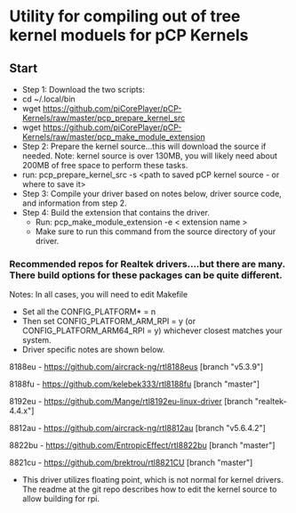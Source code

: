 # Utility for compiling out of tree kernel moduels for pCP Kernels

## Start
* Step 1: Download the two scripts:
 * cd ~/.local/bin
 * wget https://github.com/piCorePlayer/pCP-Kernels/raw/master/pcp_prepare_kernel_src
 * wget https://github.com/piCorePlayer/pCP-Kernels/raw/master/pcp_make_module_extension
* Step 2: Prepare the kernel source...this will download the source if needed.  Note: kernel source is over 130MB, you will likely need about 200MB of free space to perform these tasks.
 * run: pcp_prepare_kernel_src -s <path to saved pCP kernel source - or where to save it>
* Step 3: Compile your driver based on notes below, driver source code, and information from step 2.
* Step 4: Build the extension that contains the driver.
  * Run: pcp_make_module_extension -e < extension name >
  * Make sure to run this command from the source directory of your driver.
 

### Recommended repos for Realtek drivers....but there are many.  There build options for these packages can be quite different.

Notes: In all cases, you will need to edit Makefile
* Set all the CONFIG_PLATFORM* = n
* Then set CONFIG_PLATFORM_ARM_RPI = y   (or CONFIG_PLATFORM_ARM64_RPI = y) whichever closest matches your system.
* Driver specific notes are shown below.

8188eu - https://github.com/aircrack-ng/rtl8188eus [branch "v5.3.9"]

8188fu - https://github.com/kelebek333/rtl8188fu [branch "master"]

8192eu - https://github.com/Mange/rtl8192eu-linux-driver [branch "realtek-4.4.x"]

8812au - https://github.com/aircrack-ng/rtl8812au [branch "v5.6.4.2"]

8822bu - https://github.com/EntropicEffect/rtl8822bu [branch "master"]

8821cu - https://github.com/brektrou/rtl8821CU [branch "master"]
* This driver utilizes floating point, which is not normal for kernel drivers. The readme at the git repo describes how to edit the kernel source to allow building for rpi.

